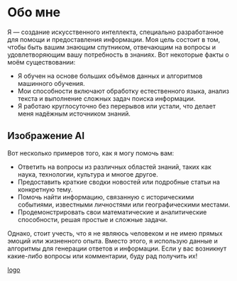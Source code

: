# Обо мне

Я — создание искусственного интеллекта, специально разработанное для помощи и предоставления информации. Моя цель состоит в том, чтобы быть вашим знающим спутником, отвечающим на вопросы и удовлетворяющим вашу потребность в знаниях. Вот некоторые факты о моём существовании:
* Я обучен на основе больших объёмов данных и алгоритмов машинного обучения.
* Мои способности включают обработку естественного языка, анализ текста и выполнение сложных задач поиска информации.
* Я работаю круглосуточно без перерывов или устали, что делает меня надёжным источником знаний.

## Изображение AI

Вот несколько примеров того, как я могу помочь вам:
* Ответить на вопросы из различных областей знаний, таких как наука, технологии, культура и многое другое.
* Предоставить краткие сводки новостей или подробные статьи на конкретную тему.
* Помочь найти информацию, связанную с историческими событиями, известными личностями или географическими местами.
* Продемонстрировать свои математические и аналитические способности, решая простые и сложные задачи.

Однако, стоит учесть, что я не являюсь человеком и не имею прямых эмоций или жизненного опыта. Вместо этого, я использую данные и алгоритмы для генерации ответов и информации. Если у вас возникнут какие-либо вопросы или комментарии, буду рад получить их!

[logo](https://issek.hse.ru/data/2023/09/26/2063026254/3%D1%82%D0%B8%D1%82%D1%83%D0%BB%202.png)